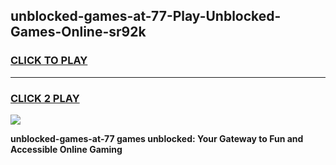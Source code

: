 
## unblocked-games-at-77-Play-Unblocked-Games-Online-sr92k
<h3>
<a href="https://premium76.site?title=unblocked-games-at-77&ref=25A">CLICK TO PLAY</a></h3>
<hr>

<h3>
<a href="https://premium76.site?title=unblocked-games-at-77&ref=25A">CLICK 2 PLAY</a>
  
</h3>

<a href="https://premium76.site?title=unblocked-games-at-77&ref=25A"><img src="https://clearcache.store/games.png"></a>


**unblocked-games-at-77 games unblocked: Your Gateway to Fun and Accessible Online Gaming**
